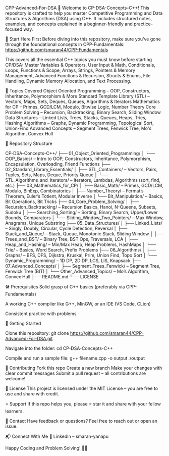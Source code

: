 CPP-Advanced-For-DSA 🚀
Welcome to CP-DSA-Concepts-C++! This repository is crafted to help you master Competitive Programming and Data Structures & Algorithms (DSA) using C++. It includes structured notes, examples, and concepts explained in a beginner-friendly and practice-focused way.

🔰 Start Here First
Before diving into this repository, make sure you’ve gone through the foundational concepts in CPP-Fundamentals: https://github.com/smaran44/CPP-Fundamentals

This covers all the essential C++ topics you must know before starting CP/DSA: Master Variables & Operators, User Input & Math, Conditionals, Loops, Functions & Scope, Arrays, Strings, Pointers & Memory Management, Advanced Functions & Recursion, Structs & Enums, File Handling, Dynamic Memory Allocation, and Text Processing.

📌 Topics Covered
Object Oriented Programming – OOP, Constructors, Inheritance, Polymorphism & More
Standard Template Library (STL) – Vectors, Maps, Sets, Deques, Queues, Algorithms & Iterators
Mathematics for CP – Primes, GCD/LCM, Modulo, Bitwise Logic, Number Theory
Core Problem Solving – Recursion, Backtracking, Binary Search, Sliding Window
Data Structures – Linked Lists, Trees, Stacks, Queues, Heaps, Tries, Hashing
Algorithms – Graphs, Dynamic Programming, Topological Sort, Union-Find
Advanced Concepts – Segment Trees, Fenwick Tree, Mo's Algorithm, Convex Hull

📂 Repository Structure

CP-DSA-Concepts-C++/
├── 01_Object_Oriented_Programming/
│   └── OOP_Basics/ – Intro to OOP, Constructors, Inheritance, Polymorphism, Encapsulation, Overloading, Friend Functions
├── 02_Standard_Library_Essentials/
│   ├── STL_Containers/ – Vectors, Pairs, Tuples, Sets, Maps, Deque, Priority Queue
│   └── STL_Algorithms_and_Iterators/ – Iterators, Lambdas, Algorithms (sort, find, etc.)
├── 03_Mathematics_for_CP/
│   ├── Basic_Math/ – Primes, GCD/LCM, Modulo, BinExp, Combinatorics
│   ├── Number_Theory/ – Fermat’s Theorem, Euler’s Totient, Modular Inverse
│   └── Bit_Manipulation/ – Basics, Bit Operations, Bit Tricks
├── 04_Core_Problem_Solving/
│   ├── Recursion_Backtracking/ – Recursion Basics, Hanoi, N-Queens, Subsets, Sudoku
│   ├── Searching_Sorting/ – Sorting, Binary Search, Upper/Lower Bounds, Comparators
│   └── Sliding_Window_Two_Pointers/ – Max Window, Anagrams, Unique Substring
├── 05_Data_Structures/
│   ├── Linked_Lists/ – Singly, Doubly, Circular, Cycle Detection, Reversal
│   ├── Stack_and_Queue/ – Stack, Queue, Monotonic Stack, Sliding Window
│   ├── Trees_and_BST/ – Binary Tree, BST Ops, Traversals, LCA
│   ├── Heap_and_Hashing/ – Min/Max Heap, Heap Problems, HashMaps
│   └── Trie/ – Basics, Word Search, Prefix Problems
├── 06_Algorithms/
│   ├── Graphs/ – BFS, DFS, Dijkstra, Kruskal, Prim, Union Find, Topo Sort
│   └── Dynamic_Programming/ – 1D DP, 2D DP, LCS, LIS, Knapsack
├── 07_Advanced_Concepts/
│   ├── Segment_Trees_Fenwick/ – Segment Tree, Fenwick Tree (BIT)
│   └── Other_Advanced_Topics/ – Mo’s Algorithm, Convex Hull
├── README.md
└── LICENSE


🛠 Prerequisites
Solid grasp of C++ basics (preferably via CPP-Fundamentals)

A working C++ compiler like G++, MinGW, or an IDE (VS Code, CLion)

Consistent practice with problems

🚀 Getting Started

Clone this repository:
git clone https://github.com/smaran44/CPP-Advanced-For-DSA.git

Navigate into the folder:
cd CP-DSA-Concepts-C++

Compile and run a sample file:
g++ filename.cpp -o output
./output

🤝 Contributing
Fork this repo
Create a new branch
Make your changes with clear commit messages
Submit a pull request – all contributions are welcome!

📜 License
This project is licensed under the MIT License – you are free to use and share with credit.

⭐ Support
If this repo helps you, please ⭐ star it and share with your fellow learners.

📩 Contact
Have feedback or questions? Feel free to reach out or open an issue.

📬 Connect With Me
🔗 LinkedIn – smaran-yanapu

Happy Coding and Problem Solving! 🚀💡
